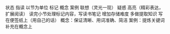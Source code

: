 状态
指读
以节为单位
	标记
		概念
		案例
		联想（灵光一现）
		疑惑
		高亮（精彩表达，扩展阅读）
	读完小节处理标记内容，写读书笔记
		增加存储难度
		多做提取知识
		写在便签纸上（用自己的话）
			概念：保证清晰、用词准确、简洁
			案例：提炼关键词补充在概念上